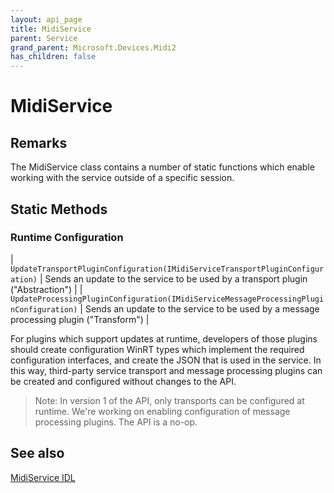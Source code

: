```yaml
---
layout: api_page
title: MidiService
parent: Service
grand_parent: Microsoft.Devices.Midi2
has_children: false
---
```


# MidiService

## Remarks

The MidiService class contains a number of static functions which enable working with the service outside of a specific session. 

## Static Methods


### Runtime Configuration

| `UpdateTransportPluginConfiguration(IMidiServiceTransportPluginConfiguration)` | Sends an update to the service to be used by a transport plugin ("Abstraction") |
| `UpdateProcessingPluginConfiguration(IMidiServiceMessageProcessingPluginConfiguration)` | Sends an update to the service to be used by a message processing plugin ("Transform")  |

For plugins which support updates at runtime, developers of those plugins should create configuration WinRT types which implement the required configuration interfaces, and create the JSON that is used in the service. In this way, third-party service transport and message processing plugins can be created and configured without changes to the API.

> Note: In version 1 of the API, only transports can be configured at runtime. We're working on enabling configuration of message processing plugins. The API is a no-op.

## See also

[MidiService IDL](https://github.com/microsoft/MIDI/blob/main/src/api/Client/Midi2Client/MidiService.idl)